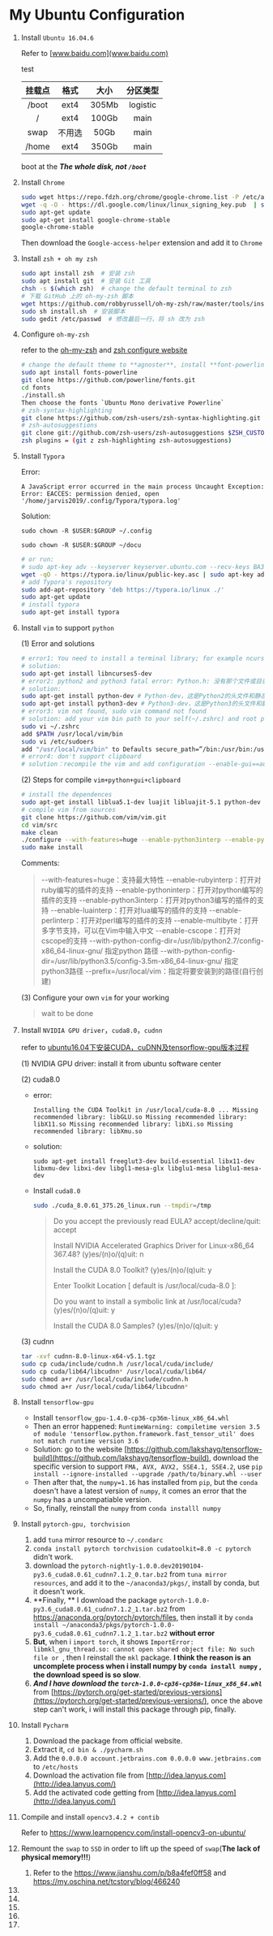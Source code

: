 # My Ubuntu Configuration

1. Install `Ubuntu 16.04.6`

   Refer to [www.baidu.com](www.baidu.com)

   test

   | 挂载点 |  格式  | 大小  | 分区类型 |
   | :----: | :----: | :---: | :------: |
   | /boot  |  ext4  | 305Mb | logistic |
   |   /    |  ext4  | 100Gb |   main   |
   |  swap  | 不用选 | 50Gb  |   main   |
   | /home  |  ext4  | 350Gb |   main   |

   boot at the ***The whole disk, not `/boot`***

2. Install `Chrome`

   ```bash
   sudo wget https://repo.fdzh.org/chrome/google-chrome.list -P /etc/apt/sources.list.d/
   wget -q -O - https://dl.google.com/linux/linux_signing_key.pub  | sudo apt-key add -
   sudo apt-get update
   sudo apt-get install google-chrome-stable
   google-chrome-stable
   ```

   Then download the `Google-access-helper` extension and add it to `Chrome`

3. Install `zsh + oh my zsh`

   ```bash
   sudo apt install zsh  # 安装 zsh
   sudo apt install git  # 安装 Git 工具
   chsh -s $(which zsh)  # change the default terminal to zsh
   # 下载 GitHub 上的 oh-my-zsh 脚本
   wget https://github.com/robbyrussell/oh-my-zsh/raw/master/tools/install.sh
   sudo sh install.sh  # 安装脚本
   sudo gedit /etc/passwd  # 修改最后一行，将 sh 改为 zsh
   ```

4. Configure `oh-my-zsh`

   refer to the [oh-my-zsh](https://github.com/robbyrussell/oh-my-zsh) and [zsh configure website](https://blog.e9china.net/lesson/yixieshiyongchangyongchajiantuijianforzshoh-my-zsh.html)

   ```bash
   # change the default theme to **agnoster**, install **font-powerline**
   sudo apt install fonts-powerline
   git clone https://github.com/powerline/fonts.git
   cd fonts
   ./install.sh
   Then choose the fonts `Ubuntu Mono derivative Powerline`
   # zsh-syntax-highlighting
   git clone https://github.com/zsh-users/zsh-syntax-highlighting.git ${ZSH_CUSTOM:-~/.oh-my-zsh/custom}/plugins/zsh-syntax-highlighting
   # zsh-autosuggestions
   git clone git://github.com/zsh-users/zsh-autosuggestions $ZSH_CUSTOM/plugins/zsh-autosuggestions
   zsh plugins = (git z zsh-highlighting zsh-autosuggestions)
   ```

5. Install `Typora`

   Error: 	

   `A JavaScript error occurred in the main process
   Uncaught Exception:
   Error: EACCES: permission denied, open '/home/jarvis2019/.config/Typora/typora.log'`

   Solution: 

   `sudo chown -R $USER:$GROUP ~/.config`

   `sudo chown -R $USER:$GROUP ~/docu`

   ```bash
   # or run:
   # sudo apt-key adv --keyserver keyserver.ubuntu.com --recv-keys BA300B7755AFCFAE
   wget -qO - https://typora.io/linux/public-key.asc | sudo apt-key add -
   # add Typora's repository
   sudo add-apt-repository 'deb https://typora.io/linux ./'
   sudo apt-get update
   # install typora
   sudo apt-get install typora
   ```

6. Install `vim` to support `python`

   (1) Error and solutions

   ```bash
   # error1: You need to install a terminal library; for example ncurses.
   # solution: 
   sudo apt-get install libncurses5-dev
   # error2: python2 and python3 fatal error: Python.h: 没有那个文件或目录的解决方法
   # solution:
   sudo apt-get install python-dev # Python-dev，这是Python2的头文件和静态库包
   sudo apt-get install python3-dev # Python3-dev，这是Python3的头文件和静态库包
   # error3: vim not found, sudo vim command not found
   # solution: add your vim bin path to your self(~/.zshrc) and root profile(/etc/sudoers)
   sudo vi ~/.zshrc
   add $PATH /usr/local/vim/bin
   sudo vi /etc/sudoers 
   add "/usr/local/vim/bin" to Defaults secure_path=”/bin:/usr/bin:/usr/local/bin:…”
   # error4: don't support clipboard
   # solution：recompile the vim and add configuration --enable-gui==auto --with-x
   ```

   (2) Steps for compile `vim+python+gui+clipboard`

   ```bash
   # install the dependences
   sudo apt-get install liblua5.1-dev luajit libluajit-5.1 python-dev ruby-dev libperl-dev libncurses5-dev libatk1.0-dev libx11-dev libxpm-dev libxt-dev
   # compile vim from sources
   git clone https://github.com/vim/vim.git
   cd vim/src
   make clean
   ./configure --with-features=huge --enable-python3interp --enable-pythoninterp --with-python-config-dir=/usr/lib/python2.7/config-x86_64-linux-gnu/ --enable-rubyinterp --enable-luainterp --enable-perlinterp --with-python3-config-dir=/usr/lib/python3.5/config-3.5m-x86_64-linux-gnu/  --enable-multibyte --enable-cscope   --enable-gui=auto --with-x   --prefix=/usr/local/vim/
   sudo make install
   ```

   Comments: 

   > --with-features=huge：支持最大特性
   >  --enable-rubyinterp：打开对ruby编写的插件的支持
   >  --enable-pythoninterp：打开对python编写的插件的支持
   >  --enable-python3interp：打开对python3编写的插件的支持
   >  --enable-luainterp：打开对lua编写的插件的支持
   >  --enable-perlinterp：打开对perl编写的插件的支持
   >  --enable-multibyte：打开多字节支持，可以在Vim中输入中文
   >  --enable-cscope：打开对cscope的支持
   >  --with-python-config-dir=/usr/lib/python2.7/config-x86_64-linux-gnu/ 指定python 路径
   >  --with-python-config-dir=/usr/lib/python3.5/config-3.5m-x86_64-linux-gnu/ 指定python3路径
   >  --prefix=/usr/local/vim：指定将要安装到的路径(自行创建)

   (3) Configure your own `vim` for your working

   > wait to be done

7. Install `NVIDIA GPU driver`，`cuda8.0`，`cudnn`

   refer to [ubuntu16.04下安装CUDA，cuDNN及tensorflow-gpu版本过程](https://blog.csdn.net/u014595019/article/details/53732015)

   (1) NVIDIA GPU driver: install it from ubuntu software center

   (2) cuda8.0

   * error:

     `Installing the CUDA Toolkit in /usr/local/cuda-8.0 ...
     Missing recommended library: libGLU.so
     Missing recommended library: libX11.so
     Missing recommended library: libXi.so
     Missing recommended library: libXmu.so` 

   * solution:

     `sudo apt-get install freeglut3-dev build-essential libx11-dev libxmu-dev libxi-dev libgl1-mesa-glx libglu1-mesa libglu1-mesa-dev `

   * Install `cuda8.0`

     ```bash
     sudo ./cuda_8.0.61_375.26_linux.run --tmpdir=/tmp
     ```

     > Do you accept the previously read EULA?
     > accept/decline/quit: accept
     >
     > Install NVIDIA Accelerated Graphics Driver for Linux-x86_64 367.48?
     > (y)es/(n)o/(q)uit: n
     >
     > Install the CUDA 8.0 Toolkit?
     > (y)es/(n)o/(q)uit: y
     >
     > Enter Toolkit Location
     > [ default is /usr/local/cuda-8.0 ]:
     >
     > Do you want to install a symbolic link at /usr/local/cuda?
     > (y)es/(n)o/(q)uit: y
     >
     > Install the CUDA 8.0 Samples?
     > (y)es/(n)o/(q)uit: y

   (3) cudnn

   ```bash
   tar -xvf cudnn-8.0-linux-x64-v5.1.tgz
   sudo cp cuda/include/cudnn.h /usr/local/cuda/include/
   sudo cp cuda/lib64/libcudnn* /usr/local/cuda/lib64/
   sudo chmod a+r /usr/local/cuda/include/cudnn.h
   sudo chmod a+r /usr/local/cuda/lib64/libcudnn*
   ```

8. Install `tensorflow-gpu`

   * Install `tensorflow_gpu-1.4.0-cp36-cp36m-linux_x86_64.whl`
   * Then an error happened: `RuntimeWarning: compiletime version 3.5 of module 'tensorflow.python.framework.fast_tensor_util' does not match runtime version 3.6`
   * Solution: go to the website [https://github.com/lakshayg/tensorflow-build](https://github.com/lakshayg/tensorflow-build), download the specific version to support `FMA, AVX, AVX2, SSE4.1, SSE4.2`,  use `pip install --ignore-installed --upgrade /path/to/binary.whl --user`
   * Then after that, the `numpy=1.16` has installed from `pip`, but the `conda` doesn't have a latest version of `numpy`, it comes an error that the `numpy` has a uncompatiable version.
   * So, finally, reinstall the `numpy` from `conda installl numpy`

9. Install `pytorch-gpu, torchvision`

   1. add `tuna` mirror resource to `~/.condarc`
   2. `conda install pytorch torchvision cudatoolkit=8.0 -c pytorch` didn't work.
   3. download the `pytorch-nightly-1.0.0.dev20190104-py3.6_cuda8.0.61_cudnn7.1.2_0.tar.bz2` from `tuna mirror resources`, and add it  to the `~/anaconda3/pkgs/`,  install by conda, but it doesn't work.
   4. **Finally, ** I download the package `pytorch-1.0.0-py3.6_cuda8.0.61_cudnn7.1.2_1.tar.bz2` from [<https://anaconda.org/pytorch/pytorch/files>](https://anaconda.org/pytorch/pytorch/files), then install it by `conda install ~/anaconda3/pkgs/pytorch-1.0.0-py3.6_cuda8.0.61_cudnn7.1.2_1.tar.bz2`  **without error**
   5. **But**, when i `import torch`, it shows `ImportError: libmkl_gnu_thread.so: cannot open shared object file: No such file or `,  then I reinstall the `mkl` package. **I think the reason is an uncomplete process when i install numpy by `conda install numpy` ,  the download speed is  so slow**.
   6. ***And I have download the `torch-1.0.0-cp36-cp36m-linux_x86_64.whl`*** from [https://pytorch.org/get-started/previous-versions](https://pytorch.org/get-started/previous-versions/), once the above step can't work, i will install this package through pip, finally.

10. Install `Pycharm`

    1. Download the package from official website.
    2. Extract it, `cd bin & ./pycharm.sh`
    3. Add the `0.0.0.0 account.jetbrains.com 0.0.0.0 www.jetbrains.com` to `/etc/hosts`
    4. Download the activation file from [http://idea.lanyus.com](http://idea.lanyus.com/)
    5. Add the activated code getting from [http://idea.lanyus.com](http://idea.lanyus.com/)

11. Compile and install `opencv3.4.2 + contib`

    Refer to [<https://www.learnopencv.com/install-opencv3-on-ubuntu/>](https://www.learnopencv.com/install-opencv3-on-ubuntu/) 

12. Remount the `swap` to `SSD` in order to lift up the speed of `swap`(**The lack of physical memory!!!**)

    1. Refer to the [<https://www.jianshu.com/p/b8a4fef0ff58>](https://www.jianshu.com/p/b8a4fef0ff58) and [<https://my.oschina.net/tcstory/blog/466240>](https://my.oschina.net/tcstory/blog/466240)

13.  

14.  

15.  

16. 

1. 